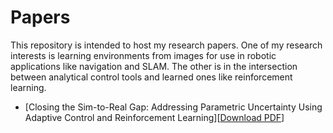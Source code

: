 # Papers
This repository is intended to host my research papers. One of my research interests is learning environments from images for use in robotic applications like navigation and SLAM. The other is in the intersection between analytical control tools and learned ones like reinforcement learning. 

- [Closing the Sim-to-Real Gap: Addressing Parametric Uncertainty Using Adaptive Control and Reinforcement Learning][[Download PDF](https://github.com/chengine/Papers/blob/main/Closing%20the%20Sim-to-Real%20Gap.pdf)]
